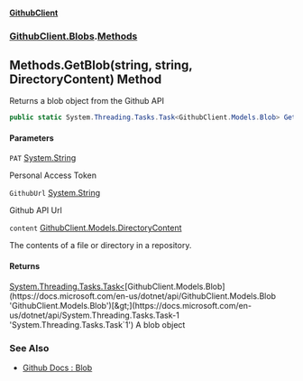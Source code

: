 #### [GithubClient](index 'index')
### [GithubClient.Blobs](GithubClient.Blobs 'GithubClient.Blobs').[Methods](GithubClient.Blobs.Methods 'GithubClient.Blobs.Methods')

## Methods.GetBlob(string, string, DirectoryContent) Method

Returns a blob object from the Github API

```csharp
public static System.Threading.Tasks.Task<GithubClient.Models.Blob> GetBlob(string PAT, string GithubUrl, GithubClient.Models.DirectoryContent content);
```
#### Parameters

<a name='GithubClient.Blobs.Methods.GetBlob(string,string,GithubClient.Models.DirectoryContent).PAT'></a>

`PAT` [System.String](https://docs.microsoft.com/en-us/dotnet/api/System.String 'System.String')

Personal Access Token

<a name='GithubClient.Blobs.Methods.GetBlob(string,string,GithubClient.Models.DirectoryContent).GithubUrl'></a>

`GithubUrl` [System.String](https://docs.microsoft.com/en-us/dotnet/api/System.String 'System.String')

Github API Url

<a name='GithubClient.Blobs.Methods.GetBlob(string,string,GithubClient.Models.DirectoryContent).content'></a>

`content` [GithubClient.Models.DirectoryContent](https://docs.microsoft.com/en-us/dotnet/api/GithubClient.Models.DirectoryContent 'GithubClient.Models.DirectoryContent')

The contents of a file or directory in a repository.

#### Returns
[System.Threading.Tasks.Task&lt;](https://docs.microsoft.com/en-us/dotnet/api/System.Threading.Tasks.Task-1 'System.Threading.Tasks.Task`1')[GithubClient.Models.Blob](https://docs.microsoft.com/en-us/dotnet/api/GithubClient.Models.Blob 'GithubClient.Models.Blob')[&gt;](https://docs.microsoft.com/en-us/dotnet/api/System.Threading.Tasks.Task-1 'System.Threading.Tasks.Task`1')
A blob object

### See Also
- [Github Docs : Blob](https://docs.github.com/en/rest/git/blobs 'https://docs.github.com/en/rest/git/blobs')